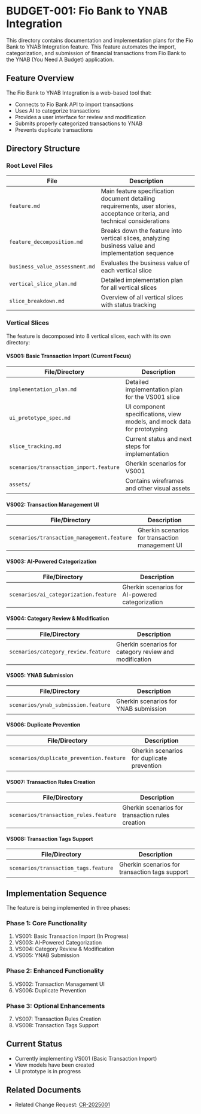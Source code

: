 # BUDGET-001: Fio Bank to YNAB Integration

This directory contains documentation and implementation plans for the Fio Bank to YNAB Integration feature. This feature automates the import, categorization, and submission of financial transactions from Fio Bank to the YNAB (You Need A Budget) application.

## Feature Overview

The Fio Bank to YNAB Integration is a web-based tool that:
- Connects to Fio Bank API to import transactions
- Uses AI to categorize transactions
- Provides a user interface for review and modification
- Submits properly categorized transactions to YNAB
- Prevents duplicate transactions

## Directory Structure

### Root Level Files

| File | Description |
|------|-------------|
| `feature.md` | Main feature specification document detailing requirements, user stories, acceptance criteria, and technical considerations |
| `feature_decomposition.md` | Breaks down the feature into vertical slices, analyzing business value and implementation sequence |
| `business_value_assessment.md` | Evaluates the business value of each vertical slice |
| `vertical_slice_plan.md` | Detailed implementation plan for all vertical slices |
| `slice_breakdown.md` | Overview of all vertical slices with status tracking |

### Vertical Slices

The feature is decomposed into 8 vertical slices, each with its own directory:

#### VS001: Basic Transaction Import (Current Focus)

| File/Directory | Description |
|----------------|-------------|
| `implementation_plan.md` | Detailed implementation plan for the VS001 slice |
| `ui_prototype_spec.md` | UI component specifications, view models, and mock data for prototyping |
| `slice_tracking.md` | Current status and next steps for implementation |
| `scenarios/transaction_import.feature` | Gherkin scenarios for VS001 |
| `assets/` | Contains wireframes and other visual assets |

#### VS002: Transaction Management UI

| File/Directory | Description |
|----------------|-------------|
| `scenarios/transaction_management.feature` | Gherkin scenarios for transaction management UI |

#### VS003: AI-Powered Categorization 

| File/Directory | Description |
|----------------|-------------|
| `scenarios/ai_categorization.feature` | Gherkin scenarios for AI-powered categorization |

#### VS004: Category Review & Modification

| File/Directory | Description |
|----------------|-------------|
| `scenarios/category_review.feature` | Gherkin scenarios for category review and modification |

#### VS005: YNAB Submission

| File/Directory | Description |
|----------------|-------------|
| `scenarios/ynab_submission.feature` | Gherkin scenarios for YNAB submission |

#### VS006: Duplicate Prevention

| File/Directory | Description |
|----------------|-------------|
| `scenarios/duplicate_prevention.feature` | Gherkin scenarios for duplicate prevention |

#### VS007: Transaction Rules Creation

| File/Directory | Description |
|----------------|-------------|
| `scenarios/transaction_rules.feature` | Gherkin scenarios for transaction rules creation |

#### VS008: Transaction Tags Support

| File/Directory | Description |
|----------------|-------------|
| `scenarios/transaction_tags.feature` | Gherkin scenarios for transaction tags support |

## Implementation Sequence

The feature is being implemented in three phases:

### Phase 1: Core Functionality
1. VS001: Basic Transaction Import (In Progress)
2. VS003: AI-Powered Categorization
3. VS004: Category Review & Modification
4. VS005: YNAB Submission

### Phase 2: Enhanced Functionality
5. VS002: Transaction Management UI
6. VS006: Duplicate Prevention

### Phase 3: Optional Enhancements
7. VS007: Transaction Rules Creation
8. VS008: Transaction Tags Support

## Current Status

- Currently implementing VS001 (Basic Transaction Import)
- View models have been created
- UI prototype is in progress

## Related Documents

- Related Change Request: [CR-2025001](../../change-requests/CR-2025001.md)
